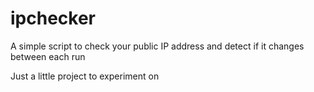 # ipchecker
A simple script to check your public IP address and detect if it changes between each run

Just a little project to experiment on


